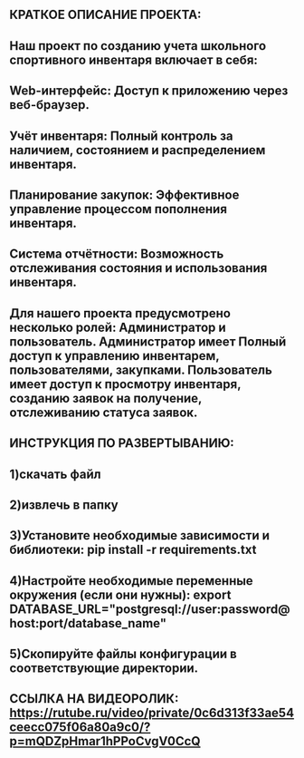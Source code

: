  КРАТКОЕ ОПИСАНИЕ ПРОЕКТА:
 ---------
 Наш проект по созданию учета школьного спортивного инвентаря включает в себя:
 --------------------------
 Web-интерфейс: Доступ к приложению через веб-браузер.
 ----------------------
 Учёт инвентаря: Полный контроль за наличием, состоянием и распределением инвентаря. 
 --------------------------------
 Планирование закупок: Эффективное управление процессом пополнения инвентаря. 
 ------------------------
 Система отчётности: Возможность отслеживания состояния и использования инвентаря.
 ----------------------------
 Для нашего проекта предусмотрено несколько ролей: Администратор и пользователь. Администратор имеет Полный доступ к управлению инвентарем, пользователями, закупками. Пользователь имеет доступ к просмотру инвентаря, созданию заявок на получение, отслеживанию статуса заявок.
 -------------------
ИНСТРУКЦИЯ ПО РАЗВЕРТЫВАНИЮ:
--------------------------
1)скачать файл
--------------------------
2)извлечь в папку
------------------------
3)Установите необходимые зависимости и библиотеки:
pip install -r requirements.txt 
------------------------------
4)Настройте необходимые переменные окружения (если они нужны):
export DATABASE_URL="postgresql://user:password@host:port/database_name"
---------------------------
5)Скопируйте файлы конфигурации в соответствующие директории.
-----------------
ССЫЛКА НА ВИДЕОРОЛИК: https://rutube.ru/video/private/0c6d313f33ae54ceecc075f06a80a9c0/?p=mQDZpHmar1hPPoCvgV0CcQ
-------------------
